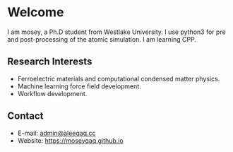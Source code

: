 # Welcome 
I am mosey, a Ph.D student from Westlake University. 
I use python3 for pre and post-processing of the atomic simulation. I am learning CPP.


## Research Interests
* Ferroelectric materials and computational condensed matter physics.
* Machine learning force field development.
* Workflow development.

## Contact
* E-mail: admin@aleeqaq.cc
* Website: https://moseyqaq.github.io
